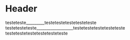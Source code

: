 <!-- TITLE: Teste -->
<!-- SUBTITLE: A quick summary of Teste -->

# Header



testeteste_________testetestetestetesteteste
testetesteteste__________________testetestetestetesteteste
testetestetestetestetesteteste